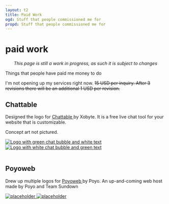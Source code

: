 ```yaml
---
layout: t2
title: Paid Work
ogd: Stuff that people commissioned me for
propd: Stuff that people commissioned me for
---
```



# paid work
<center><i>This page is still a work in progress, as such it is subject to changes</i></center>

Things that people have paid me money to do

I'm not opening up my services right now. ~~15 USD per inquiry. After 3 revisions there will be an additional 1 USD per revision.~~ 

## Chattable
Designed the logo for [Chattable <i class="ph ph-link"></i>](https://iframe.chat/) by Xobyte. It is a free live chat tool for your website that is customizable.

Concept art not pictured.

<div class="gallery">
        <a href="/_pw/1chattable.png" data-caption="Logo with green chat bubble and white text">
            <img class="tramb" src="/_pw/1chattable.png" alt="Logo with green chat bubble and white text">
        </a>
        <a href="/_pw/2chattable.png" data-caption="Logo with white chat bubble and green text">
            <img class="tramb" src="/_pw/2chattable.png" alt="Logo with white chat bubble and green text">
        </a>
</div>
<br>

## Poyoweb
Drew up multiple logos for [Poyoweb <i class="ph ph-link"></i>](https://poyoweb.poyo.study/) by Poyo. An up-and-coming web host made by Poyo and Team Sundown 

<div class="gallery">
        <a href="/_img/1placeholder.webp" data-caption="placeholder">
            <img class="thumb" src="/_img/1placeholder.webp" alt="placeholder">
        </a>
        <a href="/_img/1placeholder.webp" data-caption="placeholder">
            <img class="thumb" src="/_img/1placeholder.webp" alt="placeholder">
        </a>
</div>